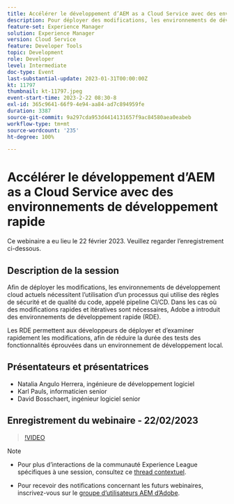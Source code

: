 ```yaml
---
title: Accélérer le développement d’AEM as a Cloud Service avec des environnements de développement rapide
description: Pour déployer des modifications, les environnements de développement cloud actuels nécessitent l’utilisation d’un processus qui utilise des règles de sécurité et de qualité de code étendues appelées pipeline CI/CD. Dans les cas où des modifications rapides et itératives sont nécessaires, Adobe a introduit des environnements de développement rapide (RDE). Les RDE permettent aux développeurs et développeuses de déployer et d’examiner rapidement les modifications, ce qui réduit le temps nécessaire pour tester les fonctionnalités qui fonctionnent dans un environnement de développement local.
feature-set: Experience Manager
solution: Experience Manager
version: Cloud Service
feature: Developer Tools
topic: Development
role: Developer
level: Intermediate
doc-type: Event
last-substantial-update: 2023-01-31T00:00:00Z
kt: 11797
thumbnail: kt-11797.jpeg
event-start-time: 2023-2-22 08:30-8
exl-id: 365c9641-66f9-4e94-aa84-ad7c894959fe
duration: 3387
source-git-commit: 9a297cda953d4414131657f9ac84580aea0eabeb
workflow-type: tm+mt
source-wordcount: '235'
ht-degree: 100%

---
```


# Accélérer le développement d’AEM as a Cloud Service avec des environnements de développement rapide

Ce webinaire a eu lieu le 22 février 2023. Veuillez regarder l’enregistrement ci-dessous.

## Description de la session

Afin de déployer les modifications, les environnements de développement cloud actuels nécessitent l’utilisation d’un processus qui utilise des règles de sécurité et de qualité du code, appelé pipeline CI/CD. Dans les cas où des modifications rapides et itératives sont nécessaires, Adobe a introduit des environnements de développement rapide (RDE).

Les RDE permettent aux développeurs de déployer et d’examiner rapidement les modifications, afin de réduire la durée des tests des fonctionnalités éprouvées dans un environnement de développement local.

## Présentateurs et présentatrices

* Natalia Angulo Herrera, ingénieure de développement logiciel
* Karl Pauls, informaticien senior
* David Bosschaert, ingénieur logiciel senior

## Enregistrement du webinaire - 22/02/2023

>[!VIDEO](https://video.tv.adobe.com/v/3415876)

>[!NOTE]
>
>* Pour plus d’interactions de la communauté Experience League spécifiques à une session, consultez ce [thread contextuel](http://bit.ly/3x1Cl8x).
>
>* Pour recevoir des notifications concernant les futurs webinaires, inscrivez-vous sur le [groupe d’utilisateurs AEM d’Adobe](https://aem-augs.adobe.com/).
